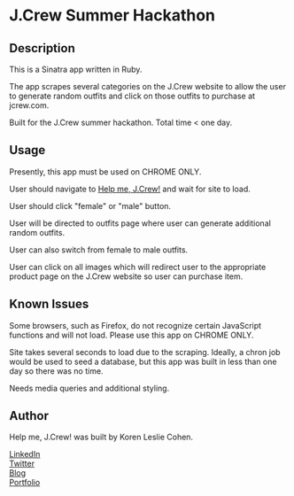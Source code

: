 # J.Crew Summer Hackathon

## Description

This is a Sinatra app written in Ruby. 

The app scrapes several categories on the J.Crew website to allow the user to generate random outfits and click on those outfits to purchase at jcrew.com.

Built for the J.Crew summer hackathon. Total time < one day. 

## Usage

Presently, this app must be used on CHROME ONLY. 

User should navigate to <a href="http://help-me-jcrew.herokuapp.com" target="_blank">Help me, J.Crew!</a> and wait for site to load. 

User should click "female" or "male" button. 

User will be directed to outfits page where user can generate additional random outfits. 

User can also switch from female to male outfits.

User can click on all images which will redirect user to the appropriate product page on the J.Crew website so user can purchase item. 

## Known Issues

Some browsers, such as Firefox, do not recognize certain JavaScript functions and will not load. Please use this app on CHROME ONLY.

Site takes several seconds to load due to the scraping. Ideally, a chron job would be used to seed a database, but this app was built in less than one day so there was no time.

Needs media queries and additional styling.

## Author

Help me, J.Crew! was built by Koren Leslie Cohen.

<a href="http://linkedin.com/in/korenlesliecohen/" target="_blank">LinkedIn</a><br>
<a href="http://twitter.com/korenlc" target="_blank">Twitter</a><br>
<a href="http://korenlc.com" target="_blank">Blog</a><br>
<a href="http://klcohen.com" target="_blank">Portfolio</a>